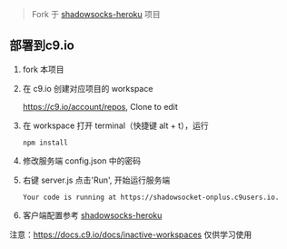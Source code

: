 > Fork 于 [shadowsocks-heroku](https://github.com/mrluanma/shadowsocks-heroku) 项目

## 部署到c9.io

1. fork 本项目

2. 在 c9.io 创建对应项目的 workspace
    
   https://c9.io/account/repos, Clone to edit

3. 在 workspace 打开 terminal（快捷键 alt + t），运行
    ```
    npm install
    ```
4. 修改服务端 config.json 中的密码

5. 右键 server.js 点击'Run', 开始运行服务端

   ```
   Your code is running at https://shadowsocket-onplus.c9users.io.
   ```

6. 客户端配置参考 [shadowsocks-heroku](https://github.com/onplus/shadowsocks-heroku#启动本地-client) 

注意：https://docs.c9.io/docs/inactive-workspaces  仅供学习使用
